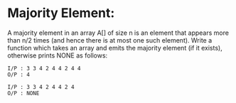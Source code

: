 # Majority Element:

A majority element in an array A[] of size n is an element that appears more than n/2 times (and hence there is at most one such element).
Write a function which takes an array and emits the majority element (if it exists), otherwise prints NONE as follows:

```
I/P : 3 3 4 2 4 4 2 4 4
O/P : 4

I/P : 3 3 4 2 4 4 2 4
O/P : NONE
```
